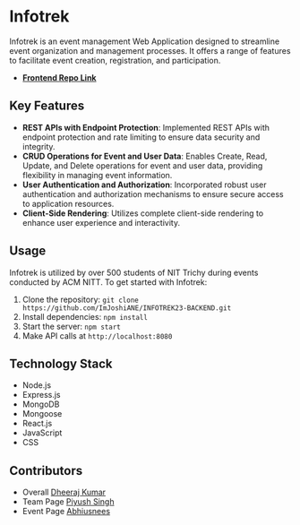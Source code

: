 # Infotrek

Infotrek is an event management Web Application designed to streamline event organization and management processes. It offers a range of features to facilitate event creation, registration, and participation.
- [**Frontend Repo Link**](https://github.com/ImJoshiANE/INFOTREK23-FRONTEND)

## Key Features

- **REST APIs with Endpoint Protection**: Implemented REST APIs with endpoint protection and rate limiting to ensure data security and integrity.
- **CRUD Operations for Event and User Data**: Enables Create, Read, Update, and Delete operations for event and user data, providing flexibility in managing event information.
- **User Authentication and Authorization**: Incorporated robust user authentication and authorization mechanisms to ensure secure access to application resources.
- **Client-Side Rendering**: Utilizes complete client-side rendering to enhance user experience and interactivity.

## Usage

Infotrek is utilized by over 500 students of NIT Trichy during events conducted by ACM NITT. To get started with Infotrek:

1. Clone the repository: `git clone https://github.com/ImJoshiANE/INFOTREK23-BACKEND.git`
2. Install dependencies: `npm install`
3. Start the server: `npm start`
4. Make API calls at `http://localhost:8080`

## Technology Stack

- Node.js
- Express.js
- MongoDB
- Mongoose
- React.js
- JavaScript
- CSS

## Contributors

- Overall [Dheeraj Kumar](https://github.com/ImJoshiANE)
- Team Page [Piyush Singh](https://github.com/pewpiyu)
- Event Page [Abhiusnees](https://github.com/Abhiusnees)
